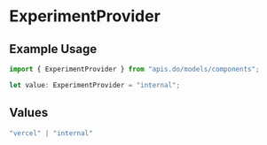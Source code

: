 # ExperimentProvider

## Example Usage

```typescript
import { ExperimentProvider } from "apis.do/models/components";

let value: ExperimentProvider = "internal";
```

## Values

```typescript
"vercel" | "internal"
```